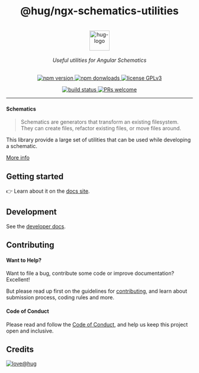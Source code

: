<h1 align="center">
    @hug/ngx-schematics-utilities
</h1>

<p align="center">
    <br>
    <a href="https://www.hug.ch/">
        <img src="https://www.hug.ch//themes/custom/interhug/dist/img/logos/logo-hug.svg" alt="hug-logo" height="54px" />
    </a>
    <br><br>
    <i>Useful utilities for Angular Schematics</i>
    <br><br>
</p>

<p align="center">
    <a href="https://www.npmjs.com/package/@hug/ngx-schematics-utilities">
        <img src="https://img.shields.io/npm/v/@hug/ngx-schematics-utilities.svg?color=blue&logo=npm" alt="npm version" />
    </a>
    <a href="https://npmcharts.com/compare/@hug/ngx-schematics-utilities?minimal=true">
        <img src="https://img.shields.io/npm/dw/@hug/ngx-schematics-utilities.svg?color=blue&logo=npm" alt="npm donwloads" />
    </a>
    <a href="https://github.com/DSI-HUG/ngx-schematics-utilities/blob/master/LICENSE">
        <img src="https://img.shields.io/badge/license-GPLv3-ff69b4.svg" alt="license GPLv3" />
    </a>
</p>

<p align="center">
    <a href="https://github.com/DSI-HUG/ngx-schematics-utilities/actions?query=workflow:CI%20tests">
        <img src="https://github.com/DSI-HUG/ngx-schematics-utilities/workflows/CI%20tests/badge.svg" alt="build status" />
    </a>
    <a href="https://github.com/DSI-HUG/ngx-schematics-utilities/blob/master/CONTRIBUTING.md#-submitting-a-pull-request-pr">
        <img src="https://img.shields.io/badge/PRs-welcome-brightgreen.svg" alt="PRs welcome" />
    </a>
</p>

<hr>

#### Schematics

> Schematics are generators that transform an existing filesystem.<br />
> They can create files, refactor existing files, or move files around.

This library provide a large set of utilities that can be used while developing a schematic.

[More info][schematics]


## Getting started

👉 Learn about it on the [docs site][docs-site].


## Development

See the [developer docs][developer].


## Contributing

#### Want to Help?

Want to file a bug, contribute some code or improve documentation? Excellent!

But please read up first on the guidelines for [contributing][contributing], and learn about submission process, coding rules and more.

#### Code of Conduct

Please read and follow the [Code of Conduct][codeofconduct], and help us keep this project open and inclusive.


## Credits

[![love@hug](https://img.shields.io/badge/@hug-%E2%9D%A4%EF%B8%8Flove-magenta)][dsi-hug]




[developer]: https://github.com/DSI-HUG/ngx-schematics-utilities/blob/master/DEVELOPER.md
[contributing]: https://github.com/DSI-HUG/ngx-schematics-utilities/blob/master/CONTRIBUTING.md
[codeofconduct]: https://github.com/DSI-HUG/ngx-schematics-utilities/blob/master/CODE_OF_CONDUCT.md
[dsi-hug]: https://github.com/DSI-HUG
[schematics]: https://angular.io/guide/schematics
[docs-site]: https://DSI-HUG.github.io/ngx-schematics-utilities
